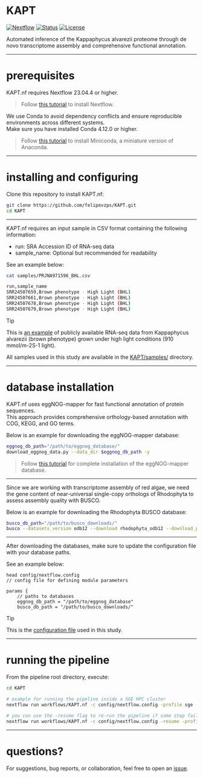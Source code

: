 # KAPT
[![Nextflow](https://img.shields.io/badge/workflow-nextflow-blue)](https://www.nextflow.io/) [![Status](https://img.shields.io/badge/status-active-success.svg)]() [![License](https://img.shields.io/badge/license-MIT-blue.svg)](LICENSE)  

Automated inference of the Kappaphycus alvarezii proteome through de novo transcriptome assembly and comprehensive functional annotation.

---

# prerequisites

KAPT.nf requires Nextflow 23.04.4 or higher.  
>Follow [this tutorial](https://www.nextflow.io/docs/latest/install.html) to install Nextflow.

We use Conda to avoid dependency conflicts and ensure reproducible environments across different systems.  
Make sure you have installed Conda 4.12.0 or higher.
>Follow [this tutorial](https://www.anaconda.com/docs/getting-started/miniconda/install#linux) to install Miniconda, a miniature version of Anaconda.

---

# installing and configuring

Clone this repository to install KAPT.nf:

```bash
git clone https://github.com/felipevzps/KAPT.git
cd KAPT
```

---

KAPT.nf requires an input sample in CSV format containing the following information:    
- run: SRA Accession ID of RNA-seq data
- sample_name: Optional but recommended for readability  

See an example below:

```bash
cat samples/PRJNA971596_BHL.csv

run,sample_name
SRR24507659,Brown phenotype - High Light (BHL)
SRR24507661,Brown phenotype - High Light (BHL)
SRR24507678,Brown phenotype - High Light (BHL)
SRR24507679,Brown phenotype - High Light (BHL)
```

>[!TIP]
>This is [an example](https://github.com/felipevzps/KAPT/blob/main/samples/PRJNA971596_BHL.csv) of publicly available RNA-seq data from Kappaphycus alvarezii (brown phenotype) grown under high light conditions (910 mmol/m-2S-1 light).
>
>All samples used in this study are available in the [KAPT/samples/](https://github.com/felipevzps/KAPT/tree/main/samples) directory.

---

# database installation

KAPT.nf uses eggNOG-mapper for fast functional annotation of protein sequences.  
This approach provides comprehensive orthology-based annotation with COG, KEGG, and GO terms.  

Below is an example for downloading the eggNOG-mapper database:

```bash
eggnog_db_path="/path/to/eggnog_database/"
download_eggnog_data.py --data_dir $eggnog_db_path -y
```
>Follow [this tutorial](https://github.com/eggnogdb/eggnog-mapper/wiki/eggNOG-mapper-v2.1.5-to-v2.1.13#setup) for complete installation of the eggNOG-mapper database.

---

Since we are working with transcriptome assembly of red algae, we need the gene content of near-universal single-copy orthologs of Rhodophyta to assess assembly quality with BUSCO.  

Below is an example for downloading the Rhodophyta BUSCO database:

```bash
busco_db_path="/path/to/busco_downloads/"
busco --datasets_version odb12 --download rhodophyta_odb12 --download_path $busco_db_path
```

---

After downloading the databases, make sure to update the configuration file with your database paths.  

See an example below:

```
head config/nextflow.config
// config file for defining module parameters

params {
    // paths to databases 
    eggnog_db_path = "/path/to/eggnog_database"
    busco_db_path = "/path/to/busco_downloads/"
```

>[!TIP]
>This is the [configuration file](https://github.com/felipevzps/KAPT/blob/main/config/nextflow.config) used in this study.
---

# running the pipeline

From the pipeline root directory, execute:

```bash
cd KAPT

# example for running the pipeline inside a SGE HPC cluster 
nextflow run workflows/KAPT.nf -c config/nextflow.config -profile sge --samples_csv samples/PRJNA971596_BHL.csv --output_dir "../results/PRJNA971596_BHL" --report_dir "report/PRJNA971596_BHL"

# you can use the -resume flag to re-run the pipeline if some step failed
nextflow run workflows/KAPT.nf -c config/nextflow.config -resume -profile sge --samples_csv samples/PRJNA971596_BHL.csv --output_dir "../results/PRJNA971596_BHL" --report_dir "report/PRJNA971596_BHL"
```

---

# questions?

For suggestions, bug reports, or collaboration, feel free to open an [issue](https://github.com/felipevzps/KAPT/issues).
